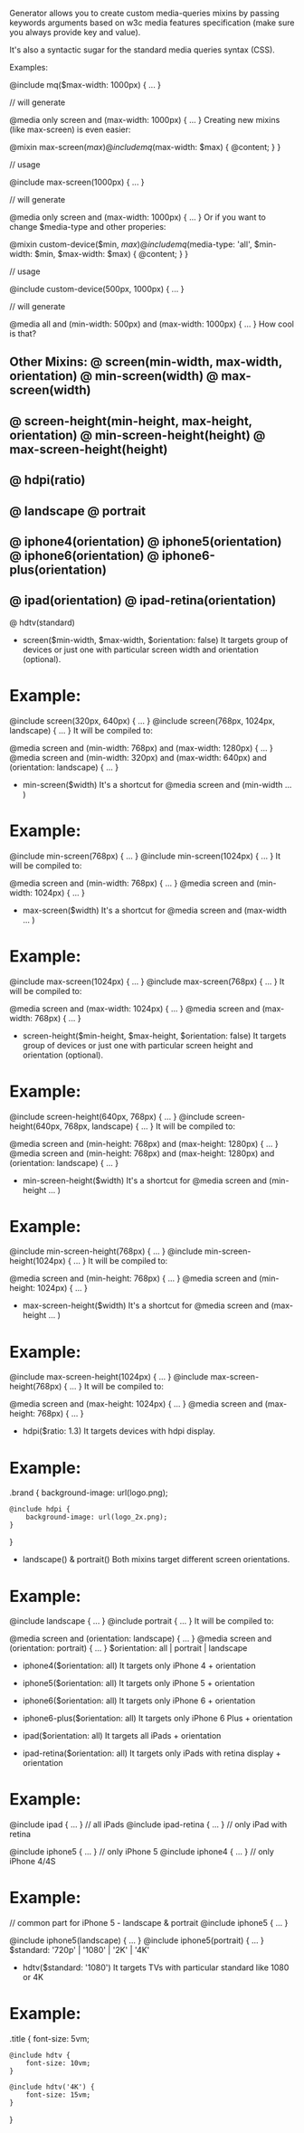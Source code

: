 Generator allows you to create custom media-queries mixins by passing keywords arguments based on w3c media features specification (make sure you always provide key and value).

It's also a syntactic sugar for the standard media queries syntax (CSS).

Examples:

@include mq(\$max-width: 1000px) {
...
}

// will generate

@media only screen and (max-width: 1000px) {
...
}
Creating new mixins (like max-screen) is even easier:

@mixin max-screen($max)
  @include mq($max-width: \$max) {
@content;
}
}

// usage

@include max-screen(1000px) {
...
}

// will generate

@media only screen and (max-width: 1000px) {
...
}
Or if you want to change \$media-type and other properies:

@mixin custom-device($min, $max)
@include mq($media-type: 'all', $min-width: $min, $max-width: \$max) {
@content;
}
}

// usage

@include custom-device(500px, 1000px) {
...
}

// will generate

@media all and (min-width: 500px) and (max-width: 1000px) {
...
}
How cool is that?

Other Mixins:
@ screen(min-width, max-width, orientation)
@ min-screen(width)
@ max-screen(width)
--
@ screen-height(min-height, max-height, orientation)
@ min-screen-height(height)
@ max-screen-height(height)
--
@ hdpi(ratio)
--
@ landscape
@ portrait
--
@ iphone4(orientation)
@ iphone5(orientation)
@ iphone6(orientation)
@ iphone6-plus(orientation)
--
@ ipad(orientation)
@ ipad-retina(orientation)
--
@ hdtv(standard)

- screen($min-width, $max-width, \$orientation: false)
  It targets group of devices or just one with particular screen width and orientation (optional).

# Example:

@include screen(320px, 640px) { ... }
@include screen(768px, 1024px, landscape) { ... }
It will be compiled to:

@media screen and (min-width: 768px) and (max-width: 1280px) { ... }
@media screen and (min-width: 320px) and (max-width: 640px) and (orientation: landscape) { ... }

- min-screen(\$width)
  It's a shortcut for @media screen and (min-width ... )

# Example:

@include min-screen(768px) { ... }
@include min-screen(1024px) { ... }
It will be compiled to:

@media screen and (min-width: 768px) { ... }
@media screen and (min-width: 1024px) { ... }

- max-screen(\$width)
  It's a shortcut for @media screen and (max-width ... )

# Example:

@include max-screen(1024px) { ... }
@include max-screen(768px) { ... }
It will be compiled to:

@media screen and (max-width: 1024px) { ... }
@media screen and (max-width: 768px) { ... }

- screen-height($min-height, $max-height, \$orientation: false)
  It targets group of devices or just one with particular screen height and orientation (optional).

# Example:

@include screen-height(640px, 768px) { ... }
@include screen-height(640px, 768px, landscape) { ... }
It will be compiled to:

@media screen and (min-height: 768px) and (max-height: 1280px) { ... }
@media screen and (min-height: 768px) and (max-height: 1280px) and (orientation: landscape) { ... }

- min-screen-height(\$width)
  It's a shortcut for @media screen and (min-height ... )

# Example:

@include min-screen-height(768px) { ... }
@include min-screen-height(1024px) { ... }
It will be compiled to:

@media screen and (min-height: 768px) { ... }
@media screen and (min-height: 1024px) { ... }

- max-screen-height(\$width)
  It's a shortcut for @media screen and (max-height ... )

# Example:

@include max-screen-height(1024px) { ... }
@include max-screen-height(768px) { ... }
It will be compiled to:

@media screen and (max-height: 1024px) { ... }
@media screen and (max-height: 768px) { ... }

- hdpi(\$ratio: 1.3)
  It targets devices with hdpi display.

# Example:

.brand {
background-image: url(logo.png);

    @include hdpi {
    	background-image: url(logo_2x.png);
    }

}

- landscape() & portrait()
  Both mixins target different screen orientations.

# Example:

@include landscape { ... }
@include portrait { ... }
It will be compiled to:

@media screen and (orientation: landscape) { ... }
@media screen and (orientation: portrait) { ... }
\$orientation: all | portrait | landscape

- iphone4(\$orientation: all)
  It targets only iPhone 4 + orientation

- iphone5(\$orientation: all)
  It targets only iPhone 5 + orientation

- iphone6(\$orientation: all)
  It targets only iPhone 6 + orientation

- iphone6-plus(\$orientation: all)
  It targets only iPhone 6 Plus + orientation

- ipad(\$orientation: all)
  It targets all iPads + orientation

- ipad-retina(\$orientation: all)
  It targets only iPads with retina display + orientation

# Example:

@include ipad { ... } // all iPads
@include ipad-retina { ... } // only iPad with retina

@include iphone5 { ... } // only iPhone 5
@include iphone4 { ... } // only iPhone 4/4S

# Example:

// common part for iPhone 5 - landscape & portrait
@include iphone5 { ... }

@include iphone5(landscape) { ... }
@include iphone5(portrait) { ... }
\$standard: '720p' | '1080' | '2K' | '4K'

- hdtv(\$standard: '1080')
  It targets TVs with particular standard like 1080 or 4K

# Example:

.title {
font-size: 5vm;

    @include hdtv {
    	font-size: 10vm;
    }

    @include hdtv('4K') {
    	font-size: 15vm;
    }

}
